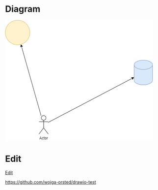 # Diagram
![Diagram](https://github.com/wojga-orsted/drawio-test/raw/master/test.png)

# Edit
<a href="http://jgraph.github.io/drawio-github/edit-diagram.html?repo=drawio-test&path=test.png" target="_blank">Edit</a> 


https://github.com/wojga-orsted/drawio-test
